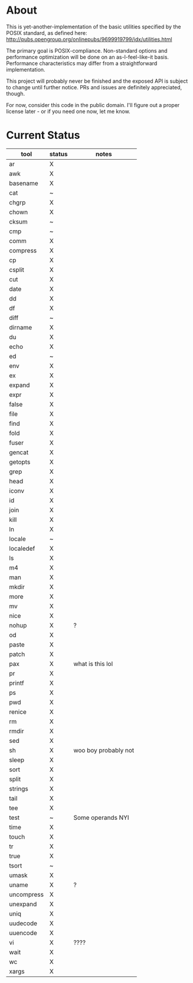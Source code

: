 # About

This is yet-another-implementation of the basic utilities specified by the POSIX standard, as defined here: http://pubs.opengroup.org/onlinepubs/9699919799/idx/utilities.html

The primary goal is POSIX-compliance. Non-standard options and performance optimization will be done on an as-I-feel-like-it basis. Performance characteristics may differ from a straightforward implementation.

This project will probably never be finished and the exposed API is subject to change until further notice. PRs and issues are definitely appreciated, though.

For now, consider this code in the public domain. I'll figure out a proper license later - or if you need one now, let me know.

# Current Status


| tool       | status | notes                |
| ---------- | ------ | -------------------- |
| ar         | X      |                      |
| awk        | X      |                      |
| basename   | X      |                      |
| cat        | ~      |                      |
| chgrp      | X      |                      |
| chown      | X      |                      |
| cksum      | ~      |                      |
| cmp        | ~      |                      |
| comm       | X      |                      |
| compress   | X      |                      |
| cp         | X      |                      |
| csplit     | X      |                      |
| cut        | X      |                      |
| date       | X      |                      |
| dd         | X      |                      |
| df         | X      |                      |
| diff       | ~      |                      |
| dirname    | X      |                      |
| du         | X      |                      |
| echo       | X      |                      |
| ed         | ~      |                      |
| env        | X      |                      |
| ex         | X      |                      |
| expand     | X      |                      |
| expr       | X      |                      |
| false      | X      |                      |
| file       | X      |                      |
| find       | X      |                      |
| fold       | X      |                      |
| fuser      | X      |                      |
| gencat     | X      |                      |
| getopts    | X      |                      |
| grep       | X      |                      |
| head       | X      |                      |
| iconv      | X      |                      |
| id         | X      |                      |
| join       | X      |                      |
| kill       | X      |                      |
| ln         | X      |                      |
| locale     | ~      |                      |
| localedef  | X      |                      |
| ls         | X      |                      |
| m4         | X      |                      |
| man        | X      |                      |
| mkdir      | X      |                      |
| more       | X      |                      |
| mv         | X      |                      |
| nice       | X      |                      |
| nohup      | X      | ?                    |
| od         | X      |                      |
| paste      | X      |                      |
| patch      | X      |                      |
| pax        | X      | what is this lol     |
| pr         | X      |                      |
| printf     | X      |                      |
| ps         | X      |                      |
| pwd        | X      |                      |
| renice     | X      |                      |
| rm         | X      |                      |
| rmdir      | X      |                      |
| sed        | X      |                      |
| sh         | X      | woo boy probably not |
| sleep      | X      |                      |
| sort       | X      |                      |
| split      | X      |                      |
| strings    | X      |                      |
| tail       | X      |                      |
| tee        | X      |                      |
| test       | ~      | Some operands NYI    |
| time       | X      |                      |
| touch      | X      |                      |
| tr         | X      |                      |
| true       | X      |                      |
| tsort      | ~      |                      |
| umask      | X      |                      |
| uname      | X      | ?                    |
| uncompress | X      |                      |
| unexpand   | X      |                      |
| uniq       | X      |                      |
| uudecode   | X      |                      |
| uuencode   | X      |                      |
| vi         | X      | ????                 |
| wait       | X      |                      |
| wc         | X      |                      |
| xargs      | X      |                      |
